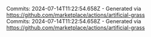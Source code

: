 Commits: 2024-07-14T11:22:54.658Z - Generated via https://github.com/marketplace/actions/artificial-grass
<br>
Commits: 2024-07-14T11:22:54.658Z - Generated via https://github.com/marketplace/actions/artificial-grass
<br>
